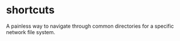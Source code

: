 # shortcuts
A painless way to navigate through common directories for a specific network file system.
